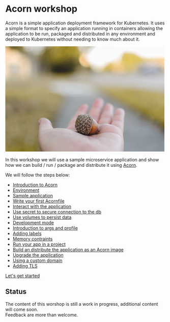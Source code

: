 # Acorn workshop

Acorn is a simple application deployment framework for Kubernetes. It uses a simple format to specify an application running in containers allowing the application to be run, packaged and distributed in any environment and deployed to Kubernetes without needing to know much about it.

![logo](./steps/images/acorn/acorn.jpeg)

In this workshop we will use a sample microservice application and show how we can build / run / package and distribute it using [Acorn](https://acorn.io).  

We will follow the steps below:  
  
- [Introduction to Acorn](./steps/acorn.md)
- [Environment](./steps/environment.md)
- [Sample application](./steps/votingapp.md)
- [Write your first Acornfile](./steps/acornfile.md)
- [Interact with the application](./steps/ops.md)
- [Use secret to secure connection to the db](./steps/secret.md)
- [Use volumes to persist data](./steps/volumes.md)
- [Development mode](./steps/development_mode.md)  
- [Introduction to args and profile](./steps/profiles.md) 
- [Adding labels](./steps/labels.md)  
- [Memory contraints](./steps/constraints.md)
- [Run your app in a project](./steps/projects.md)
- [Build an distribute the application as an Acorn image](./steps/acorn_image.md)
- [Upgrade the application](./steps/upgrade.md)  
- [Using a custom domain](./steps/domain.md)
- [Adding TLS](./steps/tld.md)

[Let's get started](./steps/acorn.md)

## Status

The content of this worshop is still a work in progress, additional content will come soon.    
Feedback are more than welcome.